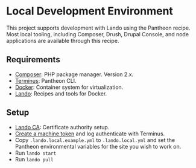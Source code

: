 # Local Development Environment

This project supports development with Lando using the Pantheon recipe. Most local tooling, including Composer, Drush, Drupal Console, and node applications are available through this recipe.

## Requirements

* [Composer](https://getcomposer.org/download/): PHP package manager. Version 2.x.
* [Terminus](https://pantheon.io/docs/terminus): Pantheon CLI.
* [Docker](https://docs.docker.com/install): Container system for virtualization.
* [Lando](https://docs.lando.dev/basics/installation.html#system-requirements): Recipes and tools for Docker.

## Setup

* [Lando CA](https://docs.devwithlando.io/config/security.html): Certificate authority setup.
* [Create a machine token](https://pantheon.io/docs/machine-tokens) and log authenticate with Terminus.
* Copy `.lando.local.example.yml` to `.lando.local.yml` and set the Pantheon environmental variables for the site you wish to work on.
* Run `lando start`
* Run `lando pull`
